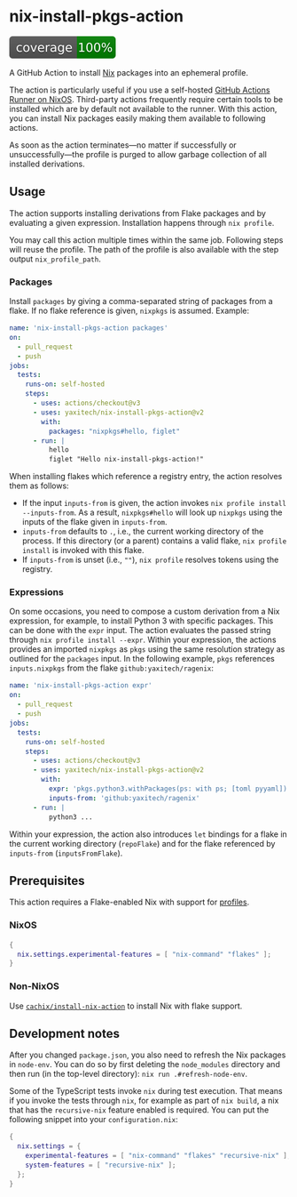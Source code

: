 # nix-install-pkgs-action

![Coverage](https://github.com/yaxitech/nix-install-pkgs-action/blob/gh-pages/coverage.svg)

A GitHub Action to install [Nix][nixos] packages into an ephemeral profile.

The action is particularly useful if you use a self-hosted [GitHub Actions Runner
on NixOS][nixos-runner]. Third-party actions frequently require certain tools to be installed
which are by default not available to the runner. With this action, you can install
Nix packages easily making them available to following actions.

As soon as the action terminates—no matter if successfully or unsuccessfully—the profile is purged to
allow garbage collection of all installed derivations.

[nixos]: https://nixos.org
[nixos-runner]: https://search.nixos.org/options?channel=unstable&query=services.github-runner.

## Usage

The action supports installing derivations from Flake packages and by evaluating a given expression.
Installation happens through `nix profile`.

You may call this action multiple times within the same job. Following steps will reuse the profile.
The path of the profile is also available with the step output `nix_profile_path`.

### Packages

Install `packages` by giving a comma-separated string of packages from a flake.
If no flake reference is given, `nixpkgs` is assumed. Example:

```yaml
name: 'nix-install-pkgs-action packages'
on:
  - pull_request
  - push
jobs:
  tests:
    runs-on: self-hosted
    steps:
      - uses: actions/checkout@v3
      - uses: yaxitech/nix-install-pkgs-action@v2
        with:
          packages: "nixpkgs#hello, figlet"
      - run: |
          hello
          figlet "Hello nix-install-pkgs-action!"

```

When installing flakes which reference a registry entry, the action resolves them as follows:

- If the input `inputs-from` is given, the action invokes `nix profile install --inputs-from`.
   As a result, `nixpkgs#hello` will look up `nixpkgs` using the inputs of the flake given in
   `inputs-from`. 
- `inputs-from` defaults to `.`, i.e., the current working directory of the process. If this
   directory (or a parent) contains a valid flake, `nix profile install` is invoked with this
   flake.
- If `inputs-from` is unset (i.e., `""`), `nix profile` resolves tokens using the registry.

### Expressions

On some occasions, you need to compose a custom derivation from a Nix expression, for example,
to install Python 3 with specific packages. This can be done with the `expr` input.
The action evaluates the passed string through `nix profile install --expr`.
Within your expression, the actions provides an imported `nixpkgs` as `pkgs` using the same
resolution strategy as outlined for the `packages` input.
In the following example, `pkgs` references `inputs.nixpkgs` from the flake `github:yaxitech/ragenix`:

```yaml
name: 'nix-install-pkgs-action expr'
on:
  - pull_request
  - push
jobs:
  tests:
    runs-on: self-hosted
    steps:
      - uses: actions/checkout@v3
      - uses: yaxitech/nix-install-pkgs-action@v2
        with:
          expr: 'pkgs.python3.withPackages(ps: with ps; [toml pyyaml])'
          inputs-from: 'github:yaxitech/ragenix'
      - run: |
          python3 ...
```

Within your expression, the action also introduces `let` bindings for a flake in the current
working directory (`repoFlake`) and for the flake referenced by `inputs-from` (`inputsFromFlake`).

## Prerequisites

This action requires a Flake-enabled Nix with support for
[profiles](https://nixos.org/manual/nix/stable/command-ref/new-cli/nix3-profile.html).

### NixOS

```nix
{
  nix.settings.experimental-features = [ "nix-command" "flakes" ];
}
```

### Non-NixOS

Use [`cachix/install-nix-action`](https://github.com/cachix/install-nix-action#usage-with-flakes)
to install Nix with flake support.

## Development notes

After you changed `package.json`, you also need to refresh the Nix packages in
`node-env`. You can do so by first deleting the `node_modules` directory and
then run (in the top-level directory): `nix run .#refresh-node-env`.

Some of the TypeScript tests invoke `nix` during test execution. That means if
you invoke the tests through `nix`, for example as part of `nix build`, a nix
that has the `recursive-nix` feature enabled is required. You can put the
following snippet into your `configuration.nix`:

```nix
{
  nix.settings = {
    experimental-features = [ "nix-command" "flakes" "recursive-nix" ];
    system-features = [ "recursive-nix" ];
  };
}
```
